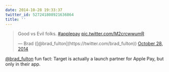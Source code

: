 ```yaml
---
date: 2014-10-28 19:33:37
twitter_id: 527241808921636864
title: ''
---
```


<blockquote class="twitter-tweet"><p lang="en" dir="ltr">Good vs Evil folks. <a href="https://twitter.com/hashtag/applepay?src=hash&amp;ref_src=twsrc%5Etfw">#applepay</a> <a href="http://t.co/M2crcwwumR">pic.twitter.com/M2crcwwumR</a></p>&mdash; Brad ([@brad_fulton](https://twitter.com/brad_fulton)) <a href="https://twitter.com/brad_fulton/status/527239336333291520?ref_src=twsrc%5Etfw">October 28, 2014</a></blockquote>
<script async src="https://platform.twitter.com/widgets.js" charset="utf-8"></script>

[@brad_fulton](https://twitter.com/brad_fulton) fun fact: Target is actually a launch partner for Apple Pay, but only in their app.
